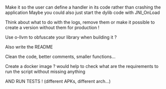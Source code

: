 Make it so the user can define a handler in its code rather than crashing the application
Maybe you could also just start the dylib code with JNI_OnLoad

Think about what to do with the logs, remove them or make it possible to create a version without them for production !

Use o-llvm to obfuscate your library when building it ?

Also write the README

Clean the code, better comments, smaller functions...

Create a docker image ? would help to check what are the requirements to run the script without missing anything

AND RUN TESTS ! (different APKs, different arch...)